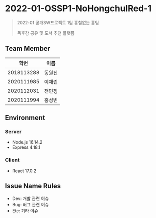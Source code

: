 # 2022-01-OSSP1-NoHongchulRed-1
> 2022-01 공개SW프로젝트 1팀 홍철없는 홍팀
> 
> 독후감 공유 및 도서 추천 플랫폼

## Team Member

|학번|이름|
|------|---|
|2018113288|동원진|
|2020111985|이채린|
|2020112031|전민정|
|2020111994|홍성빈|


## Environment
### Server
- Node.js 16.14.2
- Express 4.18.1
### Client
- React 17.0.2

## Issue Name Rules
- Dev: 개발 관련 이슈
- Bug: 버그 관련 이슈
- Etc: 기타 이슈

